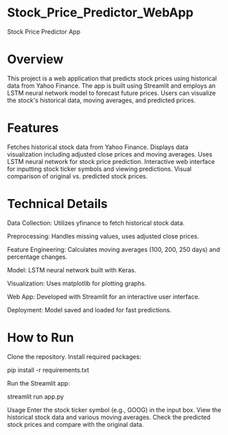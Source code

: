 # Stock_Price_Predictor_WebApp
Stock Price Predictor App
# Overview
This project is a web application that predicts stock prices using historical data from Yahoo Finance. The app is built using Streamlit and employs an LSTM neural network model to forecast future prices. Users can visualize the stock's historical data, moving averages, and predicted prices.

# Features
Fetches historical stock data from Yahoo Finance.
Displays data visualization including adjusted close prices and moving averages.
Uses LSTM neural network for stock price prediction.
Interactive web interface for inputting stock ticker symbols and viewing predictions.
Visual comparison of original vs. predicted stock prices.

# Technical Details

Data Collection: Utilizes yfinance to fetch historical stock data.

Preprocessing: Handles missing values, uses adjusted close prices.

Feature Engineering: Calculates moving averages (100, 200, 250 days) and percentage changes.

Model: LSTM neural network built with Keras.

Visualization: Uses matplotlib for plotting graphs.

Web App: Developed with Streamlit for an interactive user interface.

Deployment: Model saved and loaded for fast predictions.


# How to Run

Clone the repository.
Install required packages:

pip install -r requirements.txt

Run the Streamlit app:

streamlit run app.py

Usage
Enter the stock ticker symbol (e.g., GOOG) in the input box.
View the historical stock data and various moving averages.
Check the predicted stock prices and compare with the original data.


